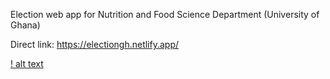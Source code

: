 Election web app for Nutrition and Food Science Department (University of Ghana)

Direct link: https://electiongh.netlify.app/

[! alt text](https://github.com/Samjay1/images/blob/master/election.png) 
